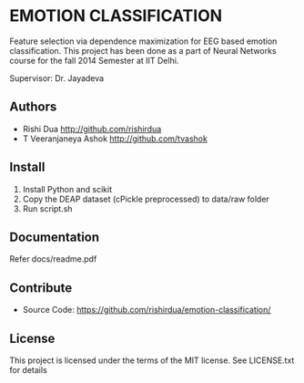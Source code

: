 EMOTION CLASSIFICATION
======================
Feature selection via dependence maximization for EEG based emotion classification. This project has been done as a part of Neural Networks course for the fall 2014 Semester at IIT Delhi.

Supervisor: Dr. Jayadeva

Authors
-------
- Rishi Dua <http://github.com/rishirdua>
- T Veeranjaneya Ashok <http://github.com/tvashok>

Install
-------
1. Install Python and scikit
2. Copy the DEAP dataset (cPickle preprocessed) to data/raw folder
3. Run script.sh

Documentation
-------------
Refer docs/readme.pdf

Contribute
----------
- Source Code: https://github.com/rishirdua/emotion-classification/

License
-------
This project is licensed under the terms of the MIT license. See LICENSE.txt for details
